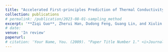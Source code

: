 ```yaml
---
title: "Accelerated First-principles Prediction of Thermal Conductivity and Radiative Properties through Maximum Likelihood Estimation of Phonon Scattering Rates"
collection: publications
# permalink: /publication/2023-08-01-sampling_method
excerpt: '**Ziqi Guo**, Zherui Han, Dudong Feng, Guang Lin, and Xiulin Ruan'
# date: 
venue: 'In review'
paperurl: 
# citation: 'Your Name, You. (2009). "Paper Title Number 1." <i>Journal 1</i>. 1(1).'
---
```

<!-- * Reduced the computational cost of predicting  thermal and MIR-optical properties by up to 99% with relative errors less than 10% by using the maximum likelihood approximation to estimate phonon scattering rate. -->

<!-- * Integrated the accelerated phonon scattering calculation as an option of the open source code [FourPhonon](https://github.com/FourPhonon/FourPhonon) -->

<!-- [Download paper here]() -->

<!-- Recommended citation: Your Name, You. (2009). "Paper Title Number 1." <i>Journal 1</i>. 1(1). -->